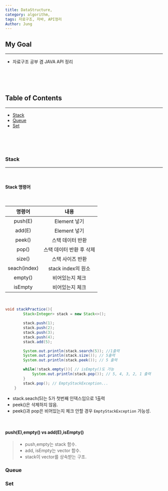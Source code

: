 ```yaml
---
title: DataStructure,
category: algorithm,
tags: 자료구조, 자바, API정리
Author: Jung
---
```


## My Goal

---

- 자료구조 공부 겸 JAVA API 정리

</br>
</br>
</br>

## Table of Contents

---

- [Stack](#stack)
- [Queue](#queue)
- [Set](#set)

</br>
</br>
</br>

### **Stack**

---

</br>

#### **Stack 명령어**

</br>

|    명령어    |           내용           |
| :----------: | :----------------------: |
|   push(E)    |       Element 넣기       |
|    add(E)    |       Element 넣기       |
|    peek()    |     스택 데이터 반환     |
|    pop()     | 스택 데이터 반환 후 삭제 |
|    size()    |     스택 사이즈 반환     |
| seach(index) |    stack index의 원소    |
|   empty()    |     비어있는지 체크      |
|   isEmpty    |     비어있는지 체크      |

</br>

```java
void stackPractice(){
        Stack<Integer> stack = new Stack<>();

        stack.push(1);
        stack.push(2);
        stack.push(3);
        stack.push(4);
        stack.add(5);

        System.out.println(stack.search(5)); //1출력
        System.out.println(stack.size()); // 5출력
        System.out.println(stack.peek()); // 5 출력

        while(!stack.empty()){ // isEmpty()도 가능
            System.out.println(stack.pop()); // 5, 4, 3, 2, 1 출력
        }
        stack.pop(); // EmptyStackException...
    }
```

- stack.seach(5)는 5가 첫번째 인덱스임으로 1출력
- peek()은 삭제하지 않음.
- peek()과 pop은 비어있는지 체크 안할 경우 `EmptyStackException` 가능성.

</br>

#### **push(E),empty() vs add(E),isEmpty()**

> - push,empty는 stack 함수.
> - add, isEmpty는 vector 함수.
> - stack이 vector를 상속받는 구조.

### **Queue**

### **Set**
